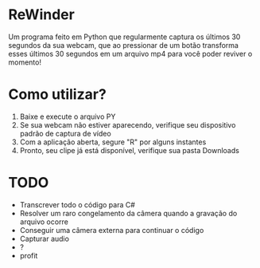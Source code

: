 # ReWinder<br>
  Um programa feito em Python que regularmente captura os últimos 30 segundos da sua webcam, que ao pressionar de um botão transforma esses últimos 30 segundos em um arquivo mp4 para você poder reviver o momento!<br>

# Como utilizar?
1. Baixe e execute o arquivo PY<br>
2. Se sua webcam não estiver aparecendo, verifique seu dispositivo padrão de captura de vídeo<br>
3. Com a aplicação aberta, segure "R" por alguns instantes<br>
4. Pronto, seu clipe já está disponível, verifique sua pasta Downloads<br>

# __TODO__
  - Transcrever todo o código para C#<br>
  - Resolver um raro congelamento da câmera quando a gravação do arquivo ocorre<br>
  - Conseguir uma câmera externa para continuar o código<br>
  - Capturar audio<br>
  - ?<br>
  - profit<br>
